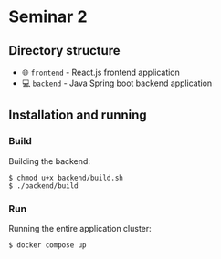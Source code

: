 # Seminar 2

## Directory structure

 - 🌐 `frontend` - React.js frontend application
 - 💻 `backend` - Java Spring boot backend application

## Installation and running

### Build

Building the backend:

```shell
$ chmod u+x backend/build.sh
$ ./backend/build
```

### Run

Running the entire application cluster:

```shell
$ docker compose up
```